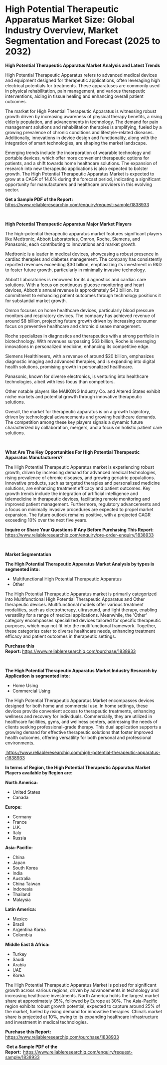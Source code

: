 <p><h1>High Potential Therapeutic Apparatus Market Size: Global Industry Overview, Market Segmentation and Forecast (2025 to 2032)</h1></p><p><strong>High Potential Therapeutic Apparatus Market Analysis and Latest Trends</strong></p>
<p><p>High Potential Therapeutic Apparatus refers to advanced medical devices and equipment designed for therapeutic applications, often leveraging high electrical potentials for treatments. These apparatuses are commonly used in physical rehabilitation, pain management, and various therapeutic interventions, aiding in tissue healing and enhancing overall patient outcomes.</p><p>The market for High Potential Therapeutic Apparatus is witnessing robust growth driven by increasing awareness of physical therapy benefits, a rising elderly population, and advancements in technology. The demand for pain management solutions and rehabilitation therapies is amplifying, fueled by a growing prevalence of chronic conditions and lifestyle-related diseases. Additionally, innovations in device design and functionality, along with the integration of smart technologies, are shaping the market landscape.</p><p>Emerging trends include the incorporation of wearable technology and portable devices, which offer more convenient therapeutic options for patients, and a shift towards home healthcare solutions. The expansion of research into new therapeutic applications is also expected to bolster growth. The High Potential Therapeutic Apparatus Market is expected to grow at a CAGR of 14.6% during the forecast period, indicating a significant opportunity for manufacturers and healthcare providers in this evolving sector.</p></p>
<p><strong>Get a Sample PDF of the Report:&nbsp;</strong> <a href="https://www.reliableresearchiq.com/enquiry/request-sample/1838933?utm_campaign=104&utm_medium=2&utm_source=Github&utm_content=ia&utm_term=14042025&utm_id=high-potential-therapeutic-apparatus">https://www.reliableresearchiq.com/enquiry/request-sample/1838933</a></p>
<p>&nbsp;</p>
<p><strong>High Potential Therapeutic Apparatus Major Market Players</strong></p>
<p><p>The high-potential therapeutic apparatus market features significant players like Medtronic, Abbott Laboratories, Omron, Roche, Siemens, and Panasonic, each contributing to innovations and market growth. </p><p>Medtronic is a leader in medical devices, showcasing a robust presence in cardiac therapies and diabetes management. The company has consistently reported revenues exceeding $30 billion, emphasizing its investment in R&D to foster future growth, particularly in minimally invasive technology.</p><p>Abbott Laboratories is renowned for its diagnostics and cardiac care solutions. With a focus on continuous glucose monitoring and heart devices, Abbott's annual revenue is approximately $43 billion. Its commitment to enhancing patient outcomes through technology positions it for substantial market growth.</p><p>Omron focuses on home healthcare devices, particularly blood pressure monitors and respiratory devices. The company has achieved revenue of around $8 billion, projecting future growth driven by increasing consumer focus on preventive healthcare and chronic disease management.</p><p>Roche specializes in diagnostics and therapeutics with a strong portfolio in biotechnology. With revenues surpassing $63 billion, Roche is leveraging innovations in personalized medicine, enhancing its competitive edge.</p><p>Siemens Healthineers, with a revenue of around $20 billion, emphasizes diagnostic imaging and advanced therapies, and is expanding into digital health solutions, promising growth in personalized healthcare.</p><p>Panasonic, known for diverse electronics, is venturing into healthcare technologies, albeit with less focus than competitors. </p><p>Other notable players like MAIKONG Industry Co. and Altered States exhibit niche markets and potential growth through innovative therapeutic solutions.</p><p>Overall, the market for therapeutic apparatus is on a growth trajectory, driven by technological advancements and growing healthcare demands. The competition among these key players signals a dynamic future characterized by collaboration, mergers, and a focus on holistic patient care solutions.</p></p>
<p>&nbsp;</p>
<p><strong>What Are The Key Opportunities For High Potential Therapeutic Apparatus Manufacturers?</strong></p>
<p><p>The High Potential Therapeutic Apparatus market is experiencing robust growth, driven by increasing demand for advanced medical technologies, rising prevalence of chronic diseases, and growing geriatric populations. Innovative products, such as targeted therapies and personalized medicine solutions, are enhancing treatment efficacy and patient outcomes. Key growth trends include the integration of artificial intelligence and telemedicine in therapeutic devices, facilitating remote monitoring and improved patient management. Furthermore, regulatory advancements and a focus on minimally invasive procedures are expected to propel market expansion. The future outlook remains positive, with a projected CAGR exceeding 10% over the next five years.</p></p>
<p><strong>Inquire or Share Your Questions If Any Before Purchasing This Report:</strong> <a href="https://www.reliableresearchiq.com/enquiry/pre-order-enquiry/1838933?utm_campaign=104&utm_medium=2&utm_source=Github&utm_content=ia&utm_term=14042025&utm_id=high-potential-therapeutic-apparatus">https://www.reliableresearchiq.com/enquiry/pre-order-enquiry/1838933</a></p>
<p>&nbsp;</p>
<p><strong>Market Segmentation</strong></p>
<p><strong>The High Potential Therapeutic Apparatus Market Analysis by types is segmented into:</strong></p>
<p><ul><li>Multifunctional High Potential Therapeutic Apparatus</li><li>Other</li></ul></p>
<p><p>The High Potential Therapeutic Apparatus market is primarily categorized into Multifunctional High Potential Therapeutic Apparatus and Other therapeutic devices. Multifunctional models offer various treatment modalities, such as electrotherapy, ultrasound, and light therapy, enabling versatility for a range of medical applications. Meanwhile, the 'Other' category encompasses specialized devices tailored for specific therapeutic purposes, which may not fit into the multifunctional framework. Together, these categories cater to diverse healthcare needs, enhancing treatment efficacy and patient outcomes in therapeutic settings.</p></p>
<p><strong>Purchase this Report:&nbsp;</strong><a href="https://www.reliableresearchiq.com/purchase/1838933?utm_campaign=104&utm_medium=2&utm_source=Github&utm_content=ia&utm_term=14042025&utm_id=high-potential-therapeutic-apparatus">https://www.reliableresearchiq.com/purchase/1838933</a></p>
<p>&nbsp;</p>
<p><strong>The High Potential Therapeutic Apparatus Market Industry Research by Application is segmented into:</strong></p>
<p><ul><li>Home Using</li><li>Commercial Using</li></ul></p>
<p><p>The High Potential Therapeutic Apparatus Market encompasses devices designed for both home and commercial use. In home settings, these devices provide convenient access to therapeutic treatments, enhancing wellness and recovery for individuals. Commercially, they are utilized in healthcare facilities, gyms, and wellness centers, addressing the needs of clients seeking professional-grade therapy. This dual application supports a growing demand for effective therapeutic solutions that foster improved health outcomes, offering versatility for both personal and professional environments.</p></p>
<p><a href="https://www.reliableresearchiq.com/high-potential-therapeutic-apparatus-r1838933?utm_campaign=104&utm_medium=2&utm_source=Github&utm_content=ia&utm_term=14042025&utm_id=high-potential-therapeutic-apparatus">&nbsp;https://www.reliableresearchiq.com/high-potential-therapeutic-apparatus-r1838933</a></p>
<p><strong>In terms of Region, the High Potential Therapeutic Apparatus Market Players available by Region are:</strong></p>
<p>
    <p> <strong> North America: </strong>
        <ul>
            <li>United States</li>
            <li>Canada</li>
        </ul>
        </p> 
    <p> <strong> Europe: </strong>
        <ul>
            <li>Germany</li>
            <li>France</li>
            <li>U.K.</li>
            <li>Italy</li>
            <li>Russia</li>
        </ul>
        </p> 
    <p> <strong> Asia-Pacific: </strong>
        <ul>
            <li>China</li>
            <li>Japan</li>
            <li>South Korea</li>
            <li>India</li>
            <li>Australia</li>
            <li>China Taiwan</li>
            <li>Indonesia</li>
            <li>Thailand</li>
            <li>Malaysia</li>
        </ul>
        </p> 
    <p> <strong> Latin America: </strong>
        <ul>
            <li>Mexico</li>
            <li>Brazil</li>
            <li>Argentina Korea</li>
            <li>Colombia</li>
        </ul>
        </p> 
    <p> <strong> Middle East & Africa: </strong>
        <ul>
            <li>Turkey</li>
            <li>Saudi</li>
            <li>Arabia</li>
            <li>UAE</li>
            <li>Korea</li>
        </ul>
    </p>
    </p>
<p><p>The High Potential Therapeutic Apparatus Market is poised for significant growth across various regions, driven by advancements in technology and increasing healthcare investments. North America holds the largest market share at approximately 35%, followed by Europe at 30%. The Asia-Pacific region exhibits robust growth potential, expected to capture around 25% of the market, fueled by rising demand for innovative therapies. China’s market share is projected at 10%, owing to its expanding healthcare infrastructure and investment in medical technologies.</p></p>
<p><strong>Purchase this Report: </strong><a href="https://www.reliableresearchiq.com/purchase/1838933?utm_campaign=104&utm_medium=2&utm_source=Github&utm_content=ia&utm_term=14042025&utm_id=high-potential-therapeutic-apparatus">https://www.reliableresearchiq.com/purchase/1838933</a></p>
<p>&nbsp;<strong>Get a Sample PDF of the Report:&nbsp;&nbsp;</strong><a href="https://www.reliableresearchiq.com/enquiry/request-sample/1838933?utm_campaign=104&utm_medium=2&utm_source=Github&utm_content=ia&utm_term=14042025&utm_id=high-potential-therapeutic-apparatus">https://www.reliableresearchiq.com/enquiry/request-sample/1838933</a></p>
<p><strong></strong></p>
<p><p></p><p></p><p></p></p>